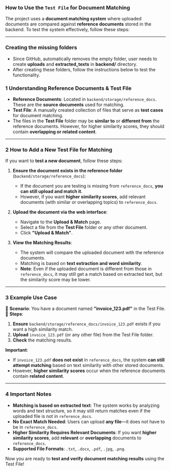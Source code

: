 ### **How to Use the `Test File` for Document Matching**  

The project uses a **document matching system** where uploaded documents are compared against **reference documents** stored in the backend. To test the system effectively, follow these steps:

---
### Creating the missing folders
- Since GitHub, automatically removes the empty folder, user needs to create **uploads** and **extracted_texts** in **backend/** directory.
- After creating these folders, follow the instructions below to test the functionality.

### **1️ Understanding Reference Documents & Test File**
-  **Reference Documents**: Located in `backend/storage/reference_docs`. These are the **source documents** used for matching.
-  **Test File**: A manually created collection of files that serve as **test cases** for document matching.  
-  The files in the **Test File** folder may be **similar to** or **different from** the reference documents. However, for higher similarity scores, they should contain **overlapping or related content**.

---

### **2️ How to Add a New Test File for Matching**
If you want to **test a new document**, follow these steps:

1. **Ensure the document exists in the reference folder** (`backend/storage/reference_docs`):
   - If the document you are testing is missing from `reference_docs`, **you can still upload and match it**.
   - However, if you want **higher similarity scores**, add relevant documents (with similar or overlapping topics) to `reference_docs`.

2. **Upload the document via the web interface**:
   - Navigate to the **Upload & Match** page.
   - Select a file from the **Test File** folder or any other document.
   - Click **"Upload & Match"**.

3. **View the Matching Results**:
   - The system will compare the uploaded document with the reference documents.
   - Matching is based on **text extraction and word similarity**.
   - **Note**: Even if the uploaded document is different from those in `reference_docs`, it may still get a match based on extracted text, but the similarity score may be lower.

---

### **3️ Example Use Case**
🔹 **Scenario**: You have a document named **"invoice_123.pdf"** in the Test File.  
🔹 **Steps**:
   1. **Ensure** `backend/storage/reference_docs/invoice_123.pdf` exists if you want a high similarity match.
   2. **Upload** `invoice_123.pdf` (or any other file) from the Test File folder.
   3. **Check** the matching results.

 **Important**:  
- If `invoice_123.pdf` **does not exist** in `reference_docs`, the system **can still attempt matching** based on text similarity with other stored documents.  
- However, **higher similarity scores** occur when the reference documents contain **related content**.

---

### **4️ Important Notes**
- **Matching is based on extracted text**: The system works by analyzing words and text structure, so it may still return matches even if the uploaded file is not in `reference_docs`.  
- **No Exact Match Needed**: Users can upload **any file**—it does not have to be in `reference_docs`.  
- **Higher Similarity Requires Relevant Documents**: If you want **higher similarity scores**, add **relevant** or **overlapping** documents to `reference_docs`.  
- **Supported File Formats**: `.txt`, `.docx`, `.pdf`, `.jpg`, `.png`.

Now you are ready to **test and verify document matching results** using the Test File!
